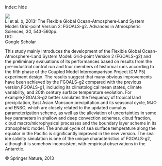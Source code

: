 index: hide

<div class="Citation">
    <div class="Citation-thumb CitationThumb-linked"  data-href="https://doi.org/10.1007/s00376-012-2140-6">
      <img src="https://static.claimspace.cloud/climate-study-static/refs/thumbs/12/Li_et_al_2013b-thumb.png" />
    </div>

  <div class="Citation-body">
    <div class="Citation-text">Li et al. b, 2013: The Flexible Global Ocean-Atmosphere-Land System Model: Grid-point Version 2: FGOALS-g2. <span class="Article-journal">Advances in Atmospheric Sciences, </span><span class="Article-volume">30, </span>543-560pp.</div>
    <div class="Citation-links">
      <div class="CitationLink" data-href="https://doi.org/10.1007/s00376-012-2140-6">
        <div class="CitationLink-icon CitationLink-Doi"></div>
        <div class="CitationLink-text">DOI</div>
      </div>
      <div class="CitationLink" data-href="https://scholar.google.com/scholar?q=10.1007/s00376-012-2140-6">
        <div class="CitationLink-icon CitationLink-Scholar"></div>
        <div class="CitationLink-text">Google Scholar</div>
      </div>
    </div>
  </div>
</div>

This study mainly introduces the development of the Flexible Global Ocean-Atmosphere-Land System Model: Grid-point Version 2 (FGOALS-g2) and the preliminary evaluations of its performances based on results from the pre-industrial control run and four members of historical runs according to the fifth phase of the Coupled Model Intercomparison Project (CMIP5) experiment design. The results suggest that many obvious improvements have been achieved by the FGOALS-g2 compared with the previous version,FGOALS-g1, including its climatological mean states, climate variability, and 20th century surface temperature evolution. For example,FGOALS-g2 better simulates the frequency of tropical land precipitation, East Asian Monsoon precipitation and its seasonal cycle, MJO and ENSO, which are closely related to the updated cumulus parameterization scheme, as well as the alleviation of uncertainties in some key parameters in shallow and deep convection schemes, cloud fraction, cloud macro/microphysical processes and the boundary layer scheme in its atmospheric model. The annual cycle of sea surface temperature along the equator in the Pacific is significantly improved in the new version. The sea ice salinity simulation is one of the unique characteristics of FGOALS-g2, although it is somehow inconsistent with empirical observations in the Antarctic.

<div class="Citation-copy">
&copy; Springer Nature, 2013
</div>